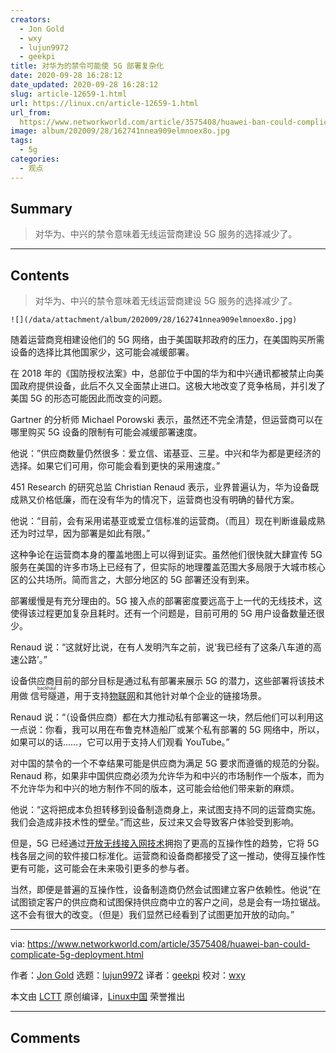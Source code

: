 ```yaml
---
creators:
  - Jon Gold
  - wxy
  - lujun9972
  - geekpi
title: 对华为的禁令可能使 5G 部署复杂化
date: 2020-09-28 16:28:12
date_updated: 2020-09-28 16:28:12
slug: article-12659-1.html
url: https://linux.cn/article-12659-1.html
url_from: 
  https://www.networkworld.com/article/3575408/huawei-ban-could-complicate-5g-deployment.html
image: album/202009/28/162741nnea909elmnoex8o.jpg
tags:
  - 5g
categories:
  - 观点
---
```


## Summary

> 对华为、中兴的禁令意味着无线运营商建设 5G 服务的选择减少了。

***

<!-- more -->

## Contents

> 
> 对华为、中兴的禁令意味着无线运营商建设 5G 服务的选择减少了。
> 
> 
> 

`![](/data/attachment/album/202009/28/162741nnea909elmnoex8o.jpg)`

随着运营商竞相建设他们的 5G 网络，由于美国联邦政府的压力，在美国购买所需设备的选择比其他国家少，这可能会减缓部署。

在 2018 年的《国防授权法案》中，总部位于中国的华为和中兴通讯都被禁止向美国政府提供设备，此后不久又全面禁止进口。这极大地改变了竞争格局，并引发了美国 5G 的形态可能因此而改变的问题。

Gartner 的分析师 Michael Porowski 表示，虽然还不完全清楚，但运营商可以在哪里购买 5G 设备的限制有可能会减缓部署速度。

他说：”供应商数量仍然很多：爱立信、诺基亚、三星。中兴和华为都是更经济的选择。如果它们可用，你可能会看到更快的采用速度。”

451 Research 的研究总监 Christian Renaud 表示，业界普遍认为，华为设备既成熟又价格低廉，而在没有华为的情况下，运营商也没有明确的替代方案。

他说：“目前，会有采用诺基亚或爱立信标准的运营商。（而且）现在判断谁最成熟还为时过早，因为部署是如此有限。”

这种争论在运营商本身的覆盖地图上可以得到证实。虽然他们很快就大肆宣传 5G 服务在美国的许多市场上已经有了，但实际的地理覆盖范围大多局限于大城市核心区的公共场所。简而言之，大部分地区的 5G 部署还没有到来。

部署缓慢是有充分理由的。5G 接入点的部署密度要远高于上一代的无线技术，这使得该过程更加复杂且耗时。还有一个问题是，目前可用的 5G 用户设备数量还很少。

Renaud 说：“这就好比说，在有人发明汽车之前，说‘我已经有了这条八车道的高速公路’。”

设备供应商目前的部分目标是通过私有部署来展示 5G 的潜力，这些部署将该技术用做<ruby> 信号隧道 <rt>  backhaul </rt></ruby>，用于支持[物联网](https://www.networkworld.com/article/3207535/what-is-iot-the-internet-of-things-explained.html)和其他针对单个企业的链接场景。

Renaud 说：“（设备供应商）都在大力推动私有部署这一块，然后他们可以利用这一点说：你看，我可以用在布鲁克林造船厂或某个私有部署的 5G 网络中，所以，如果可以的话……，它可以用于支持人们观看 YouTube。”

对中国的禁令的一个不幸结果可能是供应商为满足 5G 要求而遵循的规范的分裂。Renaud 称，如果非中国供应商必须为允许华为和中兴的市场制作一个版本，而为不允许华为和中兴的地方制作不同的版本，这可能会给他们带来新的麻烦。

他说：“这将把成本负担转移到设备制造商身上，来试图支持不同的运营商实施。我们会造成非技术性的壁垒。”而这些，反过来又会导致客户体验受到影响。

但是，5G 已经通过[开放无线接入网技术](https://www.networkworld.com/article/3574977/carriers-vendors-work-to-promote-5g-network-flexibility-with-open-standards.html)拥抱了更高的互操作性的趋势，它将 5G 栈各层之间的软件接口标准化。运营商和设备商都接受了这一推动，使得互操作性更有可能，这可能会在未来吸引更多的参与者。

当然，即便是普遍的互操作性，设备制造商仍然会试图建立客户依赖性。他说“在试图锁定客户的供应商和试图保持供应商中立的客户之间，总是会有一场拉锯战。这不会有很大的改变。（但是）我们显然已经看到了试图更加开放的动向。”

---

via: <https://www.networkworld.com/article/3575408/huawei-ban-could-complicate-5g-deployment.html>

作者：[Jon Gold](https://www.networkworld.com/author/Jon-Gold/) 选题：[lujun9972](https://github.com/lujun9972) 译者：[geekpi](https://github.com/geekpi) 校对：[wxy](https://github.com/wxy)

本文由 [LCTT](https://github.com/LCTT/TranslateProject) 原创编译，[Linux中国](https://linux.cn/) 荣誉推出

***

## Comments
